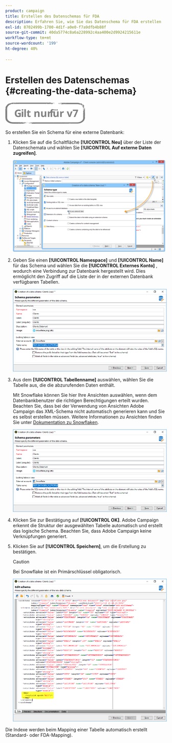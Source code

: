 ```yaml
---
product: campaign
title: Erstellen des Datenschemas für FDA
description: Erfahren Sie, wie Sie das Datenschema für FDA erstellen
exl-id: 8702499b-1700-4d1f-a0e0-f7a9dfb4b88f
source-git-commit: 40da5774c8a6a228992c4aa400e2d9924215611e
workflow-type: tm+mt
source-wordcount: '199'
ht-degree: 40%

---
```


# Erstellen des Datenschemas {#creating-the-data-schema}

![](../../assets/v7-only.svg)

So erstellen Sie ein Schema für eine externe Datenbank:

1. Klicken Sie auf die Schaltfläche **[!UICONTROL Neu]** über der Liste der Datenschemata und wählen Sie **[!UICONTROL Auf externe Daten zugreifen]**.

   ![](assets/wf_new_schema_fda.png)

1. Geben Sie einen **[!UICONTROL Namespace]** und  **[!UICONTROL Name]** für das Schema und wählen Sie die **[!UICONTROL Externes Konto]** , wodurch eine Verbindung zur Datenbank hergestellt wird. Dies ermöglicht den Zugriff auf die Liste der in der externen Datenbank verfügbaren Tabellen.

   ![](assets/wf_new_schema_select_table_fda.png)

1. Aus dem **[!UICONTROL Tabellenname]** auswählen, wählen Sie die Tabelle aus, die die abzurufenden Daten enthält.

   Mit Snowflake können Sie hier Ihre Ansichten auswählen, wenn dem Datenbankbenutzer die richtigen Berechtigungen erteilt wurden. Beachten Sie, dass bei der Verwendung von Ansichten Adobe Campaign das XML-Schema nicht automatisch generieren kann und Sie es selbst erstellen müssen. Weitere Informationen zu Ansichten finden Sie unter [Dokumentation zu Snowflaken](https://docs.snowflake.com/en/user-guide/views-introduction.html).

   ![](assets/wf_new_schema_select_table_fda.png)

1. Klicken Sie zur Bestätigung auf **[!UICONTROL OK]**. Adobe Campaign erkennt die Struktur der ausgewählten Tabelle automatisch und erstellt das logische Schema. Beachten Sie, dass Adobe Campaign keine Verknüpfungen generiert.

1. Klicken Sie auf **[!UICONTROL Speichern]**, um die Erstellung zu bestätigen.

   >[!CAUTION]
   >
   >Bei Snowflake ist ein Primärschlüssel obligatorisch.

   ![](assets/wf_new_schema_generate_fda.png)

Die Indexe werden beim Mapping einer Tabelle automatisch erstellt (Standard- oder FDA-Mapping).
